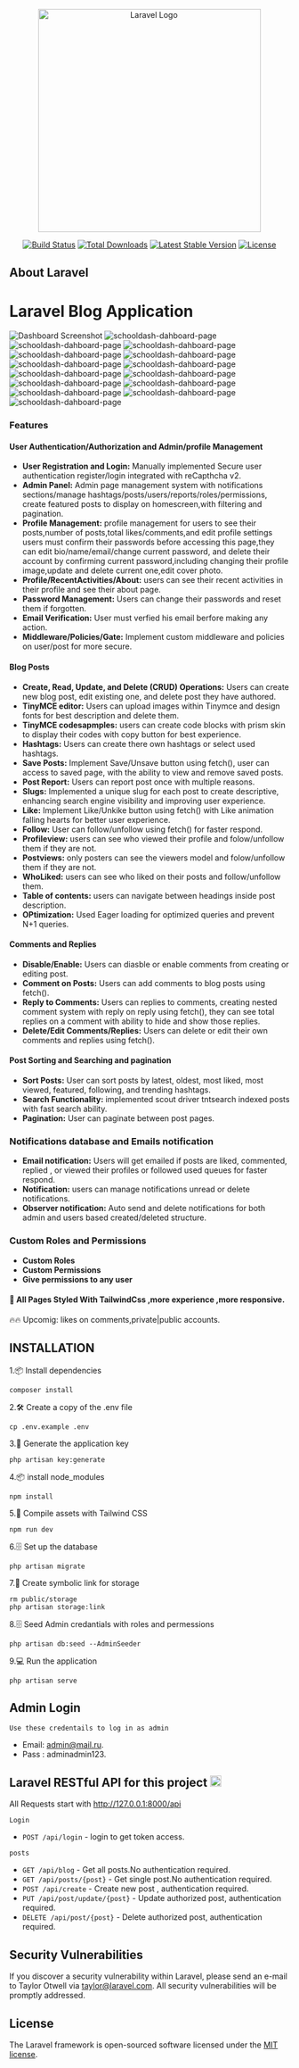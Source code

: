 <p align="center"><a href="https://laravel.com" target="_blank"><img src="https://raw.githubusercontent.com/laravel/art/master/logo-lockup/5%20SVG/2%20CMYK/1%20Full%20Color/laravel-logolockup-cmyk-red.svg" width="400" alt="Laravel Logo"></a></p>

<p align="center">
<a href="https://github.com/laravel/framework/actions"><img src="https://github.com/laravel/framework/workflows/tests/badge.svg" alt="Build Status"></a>
<a href="https://packagist.org/packages/laravel/framework"><img src="https://img.shields.io/packagist/dt/laravel/framework" alt="Total Downloads"></a>
<a href="https://packagist.org/packages/laravel/framework"><img src="https://img.shields.io/packagist/v/laravel/framework" alt="Latest Stable Version"></a>
<a href="https://packagist.org/packages/laravel/framework"><img src="https://img.shields.io/packagist/l/laravel/framework" alt="License"></a>
</p>

## About Laravel
# Laravel Blog Application
 ![Dashboard Screenshot](https://i.postimg.cc/wTzCLcrg/127-0-0-1-8000-7.png)
![schooldash-dahboard-page](https://i.postimg.cc/BvzK7pnT/Screenshot-2025-06-09-212746.png)
![schooldash-dahboard-page](https://i.postimg.cc/8CDSmhRw/Screenshot-2025-06-08-193655.png)
![schooldash-dahboard-page](https://i.postimg.cc/nV5fP8KX/Screenshot-2025-06-08-193929.png)
![schooldash-dahboard-page](https://i.postimg.cc/xTYh70JT/Screenshot-2025-06-08-194122.png)
![schooldash-dahboard-page](https://i.postimg.cc/qBxC0ZBV/Screenshot-2025-04-22-202005.png)
![schooldash-dahboard-page](https://i.postimg.cc/J4t6yk1w/127-0-0-1-8000-create-5.png)
![schooldash-dahboard-page](https://i.postimg.cc/FFg5cnSB/127-0-0-1-8000-ibrahim123-3.png)
![schooldash-dahboard-page](https://i.postimg.cc/Dy3cc96Y/Screenshot-2025-06-03-131925.png)
![schooldash-dahboard-page](https://i.postimg.cc/85pSxY91/Screenshot-2025-06-04-112530.png)
![schooldash-dahboard-page](https://i.postimg.cc/vZSrdZ0X/Screenshot-2025-06-06-122828.png)
![schooldash-dahboard-page](https://i.postimg.cc/Kvc1FQ88/Screenshot-2025-06-03-132045.png)
![schooldash-dahboard-page](https://i.postimg.cc/7YprXYdr/Screenshot-2025-06-03-132057.png)
![schooldash-dahboard-page](https://i.postimg.cc/65tKmNwK/Screenshot-2025-06-15-175542.png)
![schooldash-dahboard-page](https://i.postimg.cc/gJcCrwX8/Screenshot-2025-06-03-132110.png)



### Features

#### User Authentication/Authorization and Admin/profile Management
- **User Registration and Login:** Manually implemented Secure user authentication register/login integrated with reCapthcha v2.
- **Admin Panel:** Admin page management system with notifications sections/manage hashtags/posts/users/reports/roles/permissions, create featured posts to display on homescreen,with filtering and pagination.
- **Profile Management:** profile management for users to see their posts,number of posts,total likes/comments,and edit profile settings users must confirm their passwords before accessing this page,they can edit bio/name/email/change current password, and delete their account by confirming current password,including changing their profile image,update and delete current one,edit cover photo.
- **Profile/RecentActivities/About:** users can see their recent activities in their profile and see their about page.
- **Password Management:** Users can change their passwords and reset them if forgotten.
- **Email Verification:** User must verfied his email berfore making any action.
- **Middleware/Policies/Gate:** Implement custom middleware and policies on user/post for more secure.

#### Blog Posts
- **Create, Read, Update, and Delete (CRUD) Operations:** Users can create new blog post, edit existing one, and delete post they have authored.
- **TinyMCE editor:** Users can upload images within Tinymce and design fonts for best description and delete them.
- **TinyMCE codesapmples:** users can create code blocks with prism skin to display their codes with copy button for best experience.
- **Hashtags:** Users can create there own hashtags or select used hashtags.
- **Save Posts:** Implement Save/Unsave button using fetch(), user can access to saved page, with the ability to view and remove saved posts.
- **Post Report:** Users can report post once with multiple reasons.
- **Slugs:** Implemented a unique slug for each post to create descriptive, enhancing search engine visibility and improving user experience.
- **Like:** Implement Like/Unkike button using fetch() with Like animation falling hearts for better user experience. 
- **Follow:** User can follow/unfollow using fetch() for faster respond.
- **Profileview:** users can see who viewed their profile and folow/unfollow them if they are not.
- **Postviews:** only posters can see the viewers model and folow/unfollow them if they are not.
- **WhoLiked:** users can see who liked on their posts and follow/unfollow them.
- **Table of contents:** users can navigate between headings inside post description.
- **OPtimization:** Used Eager loading for optimized queries and prevent N+1 queries.

#### Comments and Replies 
- **Disable/Enable:** Users can diasble or enable comments from creating or editing post.
- **Comment on Posts:** Users can add comments to blog posts using fetch().
- **Reply to Comments:** Users can replies to comments, creating nested comment system with reply on reply using fetch(), they can see total replies on a comment with ability to hide and show those replies.
- **Delete/Edit Comments/Replies:** Users can delete or edit their own comments and replies using fetch().


#### Post Sorting and Searching and pagination
- **Sort Posts:** User can sort posts by latest, oldest, most liked, most viewed, featured, following, and trending hashtags.
- **Search Functionality:** implemented scout driver tntsearch indexed posts with fast search ability.
- **Pagination:** User can paginate between post pages. 

### Notifications database and Emails notification
- **Email notification:** Users will get emailed if posts are liked, commented, replied , or viewed their profiles or followed used queues for faster respond.
- **Notification:** users can manage notifications unread or delete notifications.
- **Observer notification:** Auto send and delete notifications for both admin and users based created/deleted structure.

### Custom Roles and Permissions
- **Custom Roles** 
- **Custom Permissions** 
- **Give permissions to any user** 

#### 🚀 All Pages Styled With TailwindCss ,more experience ,more responsive.
🔥🔥 Upcomig: likes on comments,private|public accounts.

## INSTALLATION
1.📦 Install dependencies
```
composer install
```
2.🛠️ Create a copy of the .env file
```
cp .env.example .env
```
3.🔑 Generate the application key
```
php artisan key:generate
```
4.📦 install node_modules
```
npm install
```
5.🚀 Compile assets with Tailwind CSS
```
npm run dev
```
6.🗄️ Set up the database
```
php artisan migrate
```
7.🔗 Create symbolic link for storage
```
rm public/storage
php artisan storage:link
```
8.🗄️ Seed Admin credantials with roles and permessions 
```
php artisan db:seed --AdminSeeder
```
9.💻 Run the application
```
php artisan serve
```
## Admin Login
`Use these credentails to log in as admin`


- Email: admin@mail.ru.
- Pass : adminadmin123.

## Laravel RESTful API for this project <img height="20" src="https://upload.wikimedia.org/wikipedia/commons/thumb/9/9a/Laravel.svg/1200px-Laravel.svg.png" />

All Requests start with http://127.0.0.1:8000/api

`Login`

- `POST /api/login` - login to get token access.

 `posts`
- `GET /api/blog` - Get all posts.No authentication required.
- `GET /api/posts/{post}` - Get single post.No authentication required.
- `POST /api/create` - Create new post , authentication required.
- `PUT /api/post/update/{post}` - Update authorized post, authentication required.
- `DELETE /api/post/{post}` - Delete authorized post, authentication required.

## Security Vulnerabilities

If you discover a security vulnerability within Laravel, please send an e-mail to Taylor Otwell via [taylor@laravel.com](mailto:taylor@laravel.com). All security vulnerabilities will be promptly addressed.

## License

The Laravel framework is open-sourced software licensed under the [MIT license](https://opensource.org/licenses/MIT).
